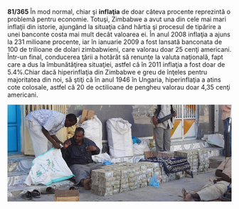 **81/365** În mod normal, chiar şi **inflaţia** de doar câteva procente reprezintă o problemă pentru economie. Totuşi, Zimbabwe a avut una din cele mai mari inflaţii din istorie, ajungând la situaţia când hârtia şi procesul de tipărire a unei banconte costa mai mult decât valoarea ei. În anul 2008 inflaţia a ajuns la 231 milioane procente, iar în ianuarie 2009 a fost lansată banconata de 100 de trilioane de dolari zimbabwieni, care valorau doar 25 cenţi americani. Într-un final, conducerea ţării a hotărât să renunţe la valuta naţională, fapt care a dus la îmbunătăţirea situaţiei, astfel că în 2011 inflaţia a fost doar de 5.4%.Chiar dacă hiperinflaţia din Zimbabwe e greu de înţeles pentru majoritatea din noi, să ştiţi că în anul 1946 în Ungaria, hiperinflaţia a atins cote colosale, astfel că 20 de octilioane de pengheu valorau doar 4,35 cenţi americani.

![Poză simbol](image-1.jpg)
